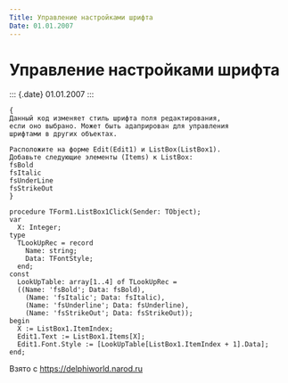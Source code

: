 ```yaml
---
Title: Управление настройками шрифта
Date: 01.01.2007
---
```


Управление настройками шрифта
=============================

::: {.date}
01.01.2007
:::

    {
    Данный код изменяет стиль шрифта поля редактирования,
    если оно выбрано. Может быть адаприрован для управления
    шрифтами в других объектах.
     
    Расположите на форме Edit(Edit1) и ListBox(ListBox1).
    Добавьте следующие элементы (Items) к ListBox:
    fsBold
    fsItalic
    fsUnderLine
    fsStrikeOut
    }
     
    procedure TForm1.ListBox1Click(Sender: TObject);
    var
      X: Integer;
    type
      TLookUpRec = record
        Name: string;
        Data: TFontStyle;
      end;
    const
      LookUpTable: array[1..4] of TLookUpRec =
      ((Name: 'fsBold'; Data: fsBold),
        (Name: 'fsItalic'; Data: fsItalic),
        (Name: 'fsUnderline'; Data: fsUnderline),
        (Name: 'fsStrikeOut'; Data: fsStrikeOut));
    begin
      X := ListBox1.ItemIndex;
      Edit1.Text := ListBox1.Items[X];
      Edit1.Font.Style := [LookUpTable[ListBox1.ItemIndex + 1].Data];
    end;

Взято с <https://delphiworld.narod.ru>
